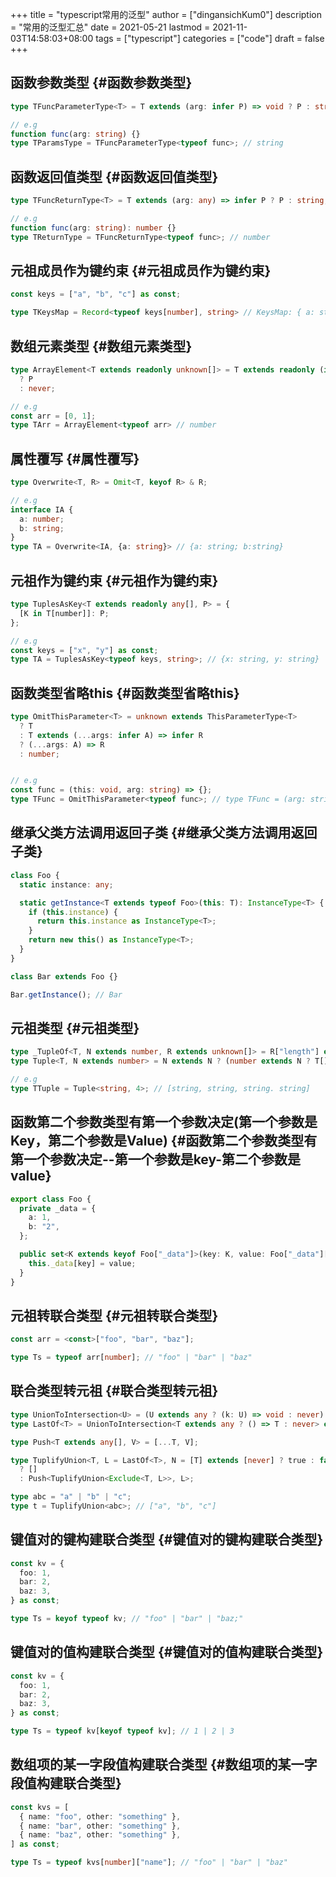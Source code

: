 +++
title = "typescript常用的泛型"
author = ["dingansichKum0"]
description = "常用的泛型汇总"
date = 2021-05-21
lastmod = 2021-11-03T14:58:03+08:00
tags = ["typescript"]
categories = ["code"]
draft = false
+++

## 函数参数类型 {#函数参数类型}

```typescript
type TFuncParameterType<T> = T extends (arg: infer P) => void ? P : string;

// e.g
function func(arg: string) {}
type TParamsType = TFuncParameterType<typeof func>; // string
```


## 函数返回值类型 {#函数返回值类型}

```typescript
type TFuncReturnType<T> = T extends (arg: any) => infer P ? P : string;

// e.g
function func(arg: string): number {}
type TReturnType = TFuncReturnType<typeof func>; // number
```


## 元祖成员作为键约束 {#元祖成员作为键约束}

```typescript
const keys = ["a", "b", "c"] as const;

type TKeysMap = Record<typeof keys[number], string> // KeysMap: { a: string; b: string; c: string; }
```


## 数组元素类型 {#数组元素类型}

```typescript
type ArrayElement<T extends readonly unknown[]> = T extends readonly (infer P)[]
  ? P
  : never;

// e.g
const arr = [0, 1];
type TArr = ArrayElement<typeof arr> // number
```


## 属性覆写 {#属性覆写}

```typescript
type Overwrite<T, R> = Omit<T, keyof R> & R;

// e.g
interface IA {
  a: number;
  b: string;
}
type TA = Overwrite<IA, {a: string}> // {a: string; b:string}
```


## 元祖作为键约束 {#元祖作为键约束}

```typescript
type TuplesAsKey<T extends readonly any[], P> = {
  [K in T[number]]: P;
};

// e.g
const keys = ["x", "y"] as const;
type TA = TuplesAsKey<typeof keys, string>; // {x: string, y: string}
```


## 函数类型省略this {#函数类型省略this}

```typescript
type OmitThisParameter<T> = unknown extends ThisParameterType<T>
  ? T
  : T extends (...args: infer A) => infer R
  ? (...args: A) => R
  : number;


// e.g
const func = (this: void, arg: string) => {};
type TFunc = OmitThisParameter<typeof func>; // type TFunc = (arg: string) => void
```


## 继承父类方法调用返回子类 {#继承父类方法调用返回子类}

```typescript
class Foo {
  static instance: any;

  static getInstance<T extends typeof Foo>(this: T): InstanceType<T> {
    if (this.instance) {
      return this.instance as InstanceType<T>;
    }
    return new this() as InstanceType<T>;
  }
}

class Bar extends Foo {}

Bar.getInstance(); // Bar
```


## 元祖类型 {#元祖类型}

```typescript
type _TupleOf<T, N extends number, R extends unknown[]> = R["length"] extends N ? R : _TupleOf<T, N, [T, ...R]>;
type Tuple<T, N extends number> = N extends N ? (number extends N ? T[] : _TupleOf<T, N, []>) : never;

// e.g
type TTuple = Tuple<string, 4>; // [string, string, string. string]
```


## 函数第二个参数类型有第一个参数决定(第一个参数是Key，第二个参数是Value) {#函数第二个参数类型有第一个参数决定--第一个参数是key-第二个参数是value}

```typescript
export class Foo {
  private _data = {
    a: 1,
    b: "2",
  };

  public set<K extends keyof Foo["_data"]>(key: K, value: Foo["_data"][K]): void {
    this._data[key] = value;
  }
}
```


## 元祖转联合类型 {#元祖转联合类型}

```typescript
const arr = <const>["foo", "bar", "baz"];

type Ts = typeof arr[number]; // "foo" | "bar" | "baz"
```


## 联合类型转元祖 {#联合类型转元祖}

```typescript
type UnionToIntersection<U> = (U extends any ? (k: U) => void : never) extends (k: infer I) => void ? I : never;
type LastOf<T> = UnionToIntersection<T extends any ? () => T : never> extends () => infer R ? R : never;

type Push<T extends any[], V> = [...T, V];

type TuplifyUnion<T, L = LastOf<T>, N = [T] extends [never] ? true : false> = true extends N
  ? []
  : Push<TuplifyUnion<Exclude<T, L>>, L>;

type abc = "a" | "b" | "c";
type t = TuplifyUnion<abc>; // ["a", "b", "c"]
```


## 键值对的键构建联合类型 {#键值对的键构建联合类型}

```typescript
const kv = {
  foo: 1,
  bar: 2,
  baz: 3,
} as const;

type Ts = keyof typeof kv; // "foo" | "bar" | "baz;"
```


## 键值对的值构建联合类型 {#键值对的值构建联合类型}

```typescript
const kv = {
  foo: 1,
  bar: 2,
  baz: 3,
} as const;

type Ts = typeof kv[keyof typeof kv]; // 1 | 2 | 3
```


## 数组项的某一字段值构建联合类型 {#数组项的某一字段值构建联合类型}

```typescript
const kvs = [
  { name: "foo", other: "something" },
  { name: "bar", other: "something" },
  { name: "baz", other: "something" },
] as const;

type Ts = typeof kvs[number]["name"]; // "foo" | "bar" | "baz"
```
